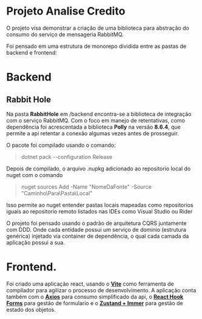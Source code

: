# Projeto Analise Credito

O projeto visa demonstrar a criação de uma biblioteca para abstração do consumo do serviço de mensageria RabbitMQ.

Foi pensado em uma estrutura de monorepo dividida entre as pastas de backend e frontend:
# Backend
## Rabbit Hole
Na pasta **RabbitHole** em /backend encontra-se a biblioteca de integração com o serviço RabbitMQ.
Com o foco em manejo de retentativas, como dependência foi acrescentada a biblioteca **Polly** na versão **8.6.4**, que permite a api retentar a conexão algumas vezes antes de prosseguir. 

O pacote foi compilado usando o comando: 
> dotnet pack --configuration Release

Depois de compilado, o arquivo .nupkg adicionado ao repositorio local do nuget com o comando
> nuget sources Add -Name "NomeDaFonte" -Source "Caminho\Para\Pasta\Local"

Isso permite ao nuget entender pastas locais mapeadas como repositorios iguais ao repositorio remoto listados nas IDEs como Visual Studio ou Rider

O projeto foi pensado usando o padrão de arquitetura CQRS juntamente com DDD. Onde cada entidade possui um serviço de dominio (estrutura genérica) injetado via container de dependência, o qual cada camada da aplicação possui a sua.

# Frontend.
Foi criado uma aplicação react, usando o **[Vite](https://vite.dev/)** como ferramenta de compilador para agilizar o processo de desenvolvimento. A aplicação conta também com o **[Axios](https://vite.dev/)** para consumo simplificado da api, o **[React Hook Forms](https://react-hook-form.com/)** para gestão de formulario e  o **[Zustand + Immer](https://zustand-demo.pmnd.rs/)** para gestão de estado dos objetos.
